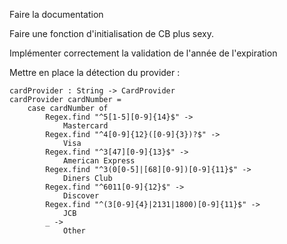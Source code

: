 Faire la documentation

Faire une fonction d'initialisation de CB plus sexy.

Implémenter correctement la validation de l'année de l'expiration

Mettre en place la détection du provider :

```
cardProvider : String -> CardProvider
cardProvider cardNumber =
    case cardNumber of
        Regex.find "^5[1-5][0-9]{14}$" ->
            Mastercard
        Regex.find "^4[0-9]{12}([0-9]{3})?$" ->
            Visa
        Regex.find "^3[47][0-9]{13}$" ->
            American Express
        Regex.find "^3(0[0-5]|[68][0-9])[0-9]{11}$" ->
            Diners Club
        Regex.find "^6011[0-9]{12}$" ->
            Discover
        Regex.find "^(3[0-9]{4}|2131|1800)[0-9]{11}$" ->
            JCB
        _ ->
            Other
```
